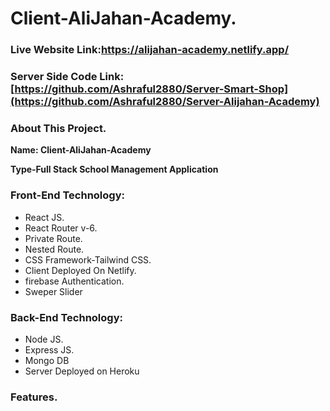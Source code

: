 # Client-AliJahan-Academy.
### Live Website Link:https://alijahan-academy.netlify.app/
### Server Side Code Link:[https://github.com/Ashraful2880/Server-Smart-Shop](https://github.com/Ashraful2880/Server-Alijahan-Academy)

### About This Project.

**Name: Client-AliJahan-Academy**

**Type-Full Stack School Management Application**

### Front-End Technology:

* React JS.
* React Router v-6.
* Private Route.
* Nested Route.
* CSS Framework-Tailwind CSS.
* Client Deployed On Netlify.
* firebase Authentication.
* Sweper Slider

### Back-End Technology:

* Node JS.
* Express JS.
* Mongo DB
* Server Deployed on Heroku

### Features.

